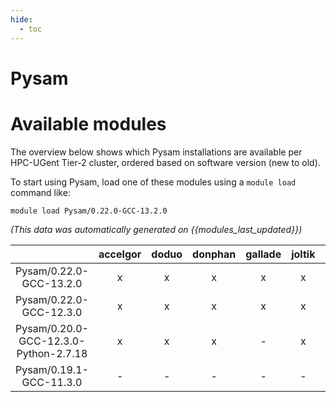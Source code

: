 ```yaml
---
hide:
  - toc
---
```


Pysam
=====

# Available modules


The overview below shows which Pysam installations are available per HPC-UGent Tier-2 cluster, ordered based on software version (new to old).

To start using Pysam, load one of these modules using a `module load` command like:

```shell
module load Pysam/0.22.0-GCC-13.2.0
```

*(This data was automatically generated on {{modules_last_updated}})*

| |accelgor|doduo|donphan|gallade|joltik|litleo|shinx|
| :---: | :---: | :---: | :---: | :---: | :---: | :---: | :---: |
|Pysam/0.22.0-GCC-13.2.0|x|x|x|x|x|x|x|
|Pysam/0.22.0-GCC-12.3.0|x|x|x|x|x|x|x|
|Pysam/0.20.0-GCC-12.3.0-Python-2.7.18|x|x|x|-|x|x|x|
|Pysam/0.19.1-GCC-11.3.0|-|-|-|-|-|x|x|
